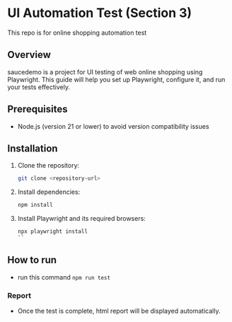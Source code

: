 # UI Automation Test (Section 3)

This repo is for online shopping automation test

## Overview

saucedemo is a project for UI testing of web  online shopping using Playwright. This guide will help you set up Playwright, configure it, and run your tests effectively.

## Prerequisites

- Node.js (version 21 or lower) to avoid version compatibility issues

## Installation

1. Clone the repository:

   ```bash
   git clone <repository-url>
   ```

2. Install dependencies:
   ```bash
   npm install
   ```
3. Install Playwright and its required browsers:
   ```bash
   npx playwright install
   ``

## How to run

- run this command `npm run test`

### Report
- Once the test is complete, html report will be displayed automatically.
